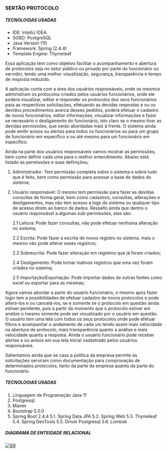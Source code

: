 ### SERTÃO PROTOCOLO

##### TECNOLOGIAS USADAS

<ul>
	<li>IDE: IntelliJ IDEA</li>
	<li>SGBD: PostgreSQL</li>
	<li>Java Version (11)</li>
	<li>Framework: Spring (2.4.4)</li>
	<li>Template Engine: Thymeleaf </li>
</ul>

Essa aplicação tem como objetivo facilitar o acompanhamento e abertura de protocolos seja no setor público ou privado por parte do funcionário ou servidor, tendo uma melhor visualização, segurança, transparência e tempo de resposta reduzido.

A aplicação conta com a área dos usuários responsáveis, onde os mesmos administram os protocolos criados pelos usuários funcionários, onde ele poderá visualizar, editar e responder os protocolos dos seus funcionários para as respectivas solicitações, efetuando as devidas respostas  e ou os devidos procedimentos acerca desses pedidos, poderá efetuar o cadastro de novos funcionários, editar informações, visualizar informações e fazer se necessário o desligamento do funcionário, isto claro se o mesmo tiver as devidas permissões, que serão abordadas mais à frente. O sistema ainda pode emitir avisos ou alertas para todos os funcionários ou para um grupo de funcionário em específico e ou  até mesmo para um funcionário em específico.

Ainda na parte dos usuários responsáveis vamos mostrar as permissões, bem como definir cada uma para o melhor entendimento. Abaixo está listado as permissões e suas definições;

1. Administrador: Tem permissão completa sobre o sistema e sobre tudo que é feito, bem como permissão para acessar a base de dados do sistema;
2. Usuário responsável: O mesmo tem permissão para fazer as devidas consultas de forma geral, bem como cadastros, consultas, alterações e desligamentos, mas não tem acesso a logs do sistema ou qualquer tipo de acesso direto ao banco de dados. Ressalto ainda que dentro o usuário responsável a algumas sub-permissões, elas são:

	2.1 Leitura: Pode fazer consultas, não pode efetuar nenhuma alteração no sistema;

	2.2 Escrita: Pode fazer a escrita de novos registro no sistema, mais o mesmo não pode alterar esses registros;

	2.3 Sobrescrita: Pode fazer alteração em registros que já foram criados;

	2.4 Desligamento: Pode tornar inativos registros que uma vez foram criados no sistema;

	2.5 Importação/Exportação: Pode importar dados de outras fontes como excel ou exportar para as mesmas;

Agora vamos abordar a parte do usuário funcionário, o mesmo após fazer login tem a possibilidades de efetuar cadastro de novos protocolos e pode alterá-los e ou cancelá-los, se e somente se o protocolo em questão ainda estiver pendente, pois a partir do momento que o protocolo estiver em anelize o mesmo somente pode ser visualizado por o usuário em questão. O usuário tem uma tela com todos os seus protocolos onde pode efetuar filtros e acompanhar o andamento de cada um tendo assim mais velocidade na abertura de protocolo, mais transparência quanto a análise e mais velocidade quanto a resposta. Ainda o usuário funcionário pode receber alertas e ou avisos em sua tela inicial cadastrado pelos usuários responsáveis.

Salientamos ainda que se caso a política da empresa permite às solicitações serviram como documentação para comprovação de determinados protocolos, tanto da parte da empresa quanto da parte do funcionário.

##### TECNOLOGIAS USADAS

1. Linguagem de Programação Java 11 
2. Postgresql
3. Maven
4. Bootstrap 5.0.0
5. Spring Boot 2.4.4
	5.1. Spring Data JPA
	5.2. Spring Web
	5.3. Thymeleaf
	5.4. Spring DevTools
	5.5. Driver Postgresql
	5.6. Lombok

##### DIAGRAMA DE ENTEIDADE RELACIONAL

[![ER](https://github.com/MeninoNias/PBD_20-1_Ananias-Raphael/blob/development/sert%C3%A3o-protocolo-er.png "ER")](https://github.com/MeninoNias/PBD_20-1_Ananias-Raphael/blob/development/sert%C3%A3o-protocolo-er.png "ER")


